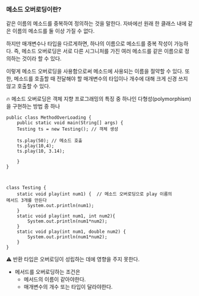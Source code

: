 ### 메소드 오버로딩이란?
같은 이름의 메소드를 중복하여 정의하는 것을 말한다.
자바에선 원래 한 클래스 내에 같은 이름의 메소드를 둘 이상 가질 수 없다.

하지만 매개변수나 타입을 다르게하면, 하나의 이름으로 메소드를 중복 작성이 
가능하다.
즉, 메소드 오버로딩은 서로 다른 시그니처를 가진 여러 메소드를 같은 
이름으로 정의하는 것이라 할 수 있다.

이렇게 메소드 오버로딩을 사용함으로써 메소드에 사용되는 이름을 절약할 수 
있다.
또한, 메소드를 호출할 때 전달해야 할 매개변수의 타입이나 개수에 대해 크게 
신경 쓰지 않고 호출할 수 있다.

🔥 메소드 오버로딩은 객체 지향 프로그래밍의 특징 중 하나인 
다형성(polymorphism)을 구현하는 방법 중 하나

```
public class MethodOverLoading {
    public static void main(String[] args) {
    Testing ts = new Testing(); // 객체 생성

    ts.play(50); // 메소드 호출
    ts.play(10,4);
    ts.play(10, 3.14);

    }
}



class Testing {
    static void play(int num1) {  // 메소드 오버로딩으로 play 이름의 
메서드 3개를 만든다
        System.out.println(num1);
    }
    static void play(int num1, int num2){
        System.out.println(num1*num2);
    }
    static void play(int num1, double num2) {
        System.out.println(num1*num2);
    }
}
```

⚠️ 반환 타입은 오버로딩이 성립하는 데에 영향을 주지 못한다.
* 메서드를 오버로딩하는 조건은
   - 메서드의 이름이 같아야한다.
   - 매개변수의 개수 또는 타입이 달라야한다.
  

